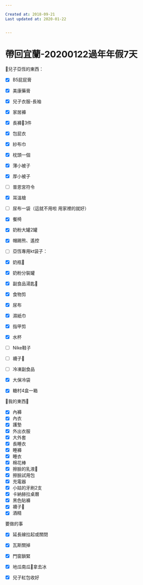 ```yaml
---

Created at: 2018-09-21
Last updated at: 2020-01-22


---
```


# 帶回宜蘭-20200122過年年假7天


👦兒子亞恆的東西：
- [x] B5屁屁膏
- [x] 美康藥膏
- [x] 兒子衣服-長袖
- [x] 家居褲
- [x] 長褲👖3件
- [x] 包屁衣
- [x] 紗布巾
- [x] 枕頭一個
- [x] 薄小被子
- [x] 厚小被子
- [ ] 普恩宮符令
- [x] 耳溫槍
- [ ] 尿布一袋（這就不用啦 用家裡的就好）
- [x] 餐椅
- [x] 奶粉大罐2罐
- [x] 帽踢熊、遙控

- [ ] 亞恆專用kt袋子：
- [x] 奶瓶🍼
- [x] 奶粉分裝罐
- [x] 副食品湯匙🥄
- [x] 食物剪
- [x] 尿布
- [x] 濕紙巾
- [x] 指甲剪
- [x] 水杯
- [ ] Nike鞋子
- [ ] 襪子🧦

- [ ] 冷凍副食品
- [x] 大保冷袋
- [x] 糖村4盒一箱

🥨我的東西🥨
- [x] 內褲
- [x] 內衣
- [x] 護墊
- [x] 外出衣服
- [x] 大外套
- [x] 長睡衣
- [x] 睡褲
- [x] 睡衣
- [x] 棉花棒
- [x] 擦臉的乳液🧴
- [x] 擦臉試用包
- [x] 充電器
- [x] 小姑的牙刷2支
- [x] 卡納赫拉桌曆
- [x] 黑色貼褲
- [x] 襪子🧦
- [x] 酒精

要做的事
- [x] 延長線拉起或關閉
- [x] 瓦斯關掉
- [x] 門窗鎖緊
- [x] 地瓜南瓜🎃拿去冰
- [x] 兒子紅包收好

